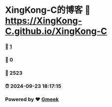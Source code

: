 # XingKong-C的博客 :link: https://XingKong-C.github.io/XingKong-C 
### :page_facing_up: [1](https://XingKong-C.github.io/XingKong-C/tag.html) 
### :speech_balloon: 0 
### :hibiscus: 2523 
### :alarm_clock: 2024-09-23 18:17:15 
### Powered by :heart: [Gmeek](https://github.com/Meekdai/Gmeek)
